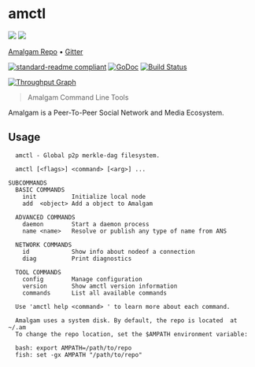 # amctl

[![](https://img.shields.io/badge/Powered%20by-Canfly%20LLP-blue.svg?style=flat-square)](https://canfly.org)
[![](https://img.shields.io/badge/Project-Amalgam-blue.svg?style=flat-square)](http://amal.ga)

[Amalgam Repo](https://github.com/Canfly/Amalgam) • [Gitter](http://gitter.im/Canfly/Amalgam)


[![standard-readme compliant](https://img.shields.io/badge/standard--readme-OK-green.svg?style=flat-square)](https://github.com/RichardLitt/standard-readme)
[![GoDoc](https://godoc.org/github.com/ipfs/go-ipfs?status.svg)](https://godoc.org/github.com/ipfs/go-ipfs)
[![Build Status](https://travis-ci.org/ipfs/go-ipfs.svg?branch=master)](https://travis-ci.org/ipfs/go-ipfs)

[![Throughput Graph](https://graphs.waffle.io/ipfs/go-ipfs/throughput.svg)](https://waffle.io/ipfs/go-ipfs/metrics/throughput)

> Amalgam Command Line Tools

Amalgam is a Peer-To-Peer Social Network and Media Ecosystem. 

## Usage

```
  amctl - Global p2p merkle-dag filesystem.

  amctl [<flags>] <command> [<arg>] ...

SUBCOMMANDS
  BASIC COMMANDS
    init          Initialize local node
    add  <object> Add a object to Amalgam

  ADVANCED COMMANDS
    daemon        Start a daemon process
    name <name>   Resolve or publish any type of name from ANS

  NETWORK COMMANDS
    id            Show info about nodeof a connection
    diag          Print diagnostics

  TOOL COMMANDS
    config        Manage configuration
    version       Show amctl version information
    commands      List all available commands

  Use 'amctl help <command> ' to learn more about each command.

  Amalgam uses a system disk. By default, the repo is located  at ~/.am
  To change the repo location, set the $AMPATH environment variable:

  bash: export AMPATH=/path/to/repo
  fish: set -gx AMPATH "/path/to/repo"
```